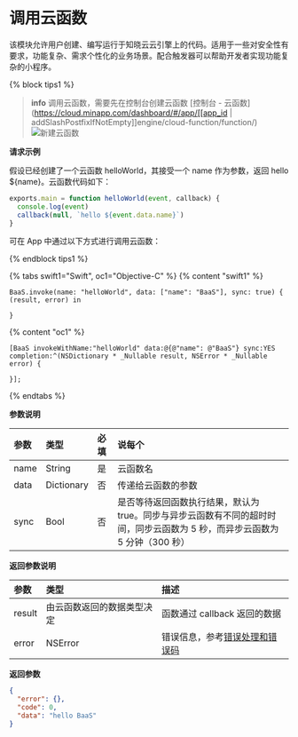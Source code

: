 <!-- ex_nonav -->

# 调用云函数

该模块允许用户创建、编写运行于知晓云云引擎上的代码。适用于一些对安全性有要求，功能复杂、需求个性化的业务场景。配合触发器可以帮助开发者实现功能复杂的小程序。

{% block tips1 %}

> **info**
> 调用云函数，需要先在控制台创建云函数 [控制台 - 云函数](https://cloud.minapp.com/dashboard/#/app/[[app_id | addSlashPostfixIfNotEmpty]]engine/cloud-function/function/)
> ![新建云函数](/images/dashboard/cloud-function-add.jpg)

**请求示例**

假设已经创建了一个云函数 helloWorld，其接受一个 name 作为参数，返回 hello ${name}。云函数代码如下：

```js
exports.main = function helloWorld(event, callback) {
  console.log(event)
  callback(null, `hello ${event.data.name}`)
}
```

可在 App 中通过以下方式进行调用云函数：

{% endblock tips1 %}

{% tabs swift1="Swift", oc1="Objective-C" %}
{% content "swift1" %}
```
BaaS.invoke(name: "helloWorld", data: ["name": "BaaS"], sync: true) { (result, error) in

}
```
{% content "oc1" %}
```
[BaaS invokeWithName:"helloWorld" data:@{@"name": @"BaaS"} sync:YES completion:^(NSDictionary * _Nullable result, NSError * _Nullable error) {
                        
}];
```
{% endtabs %}

**参数说明**

| 参数          | 类型   | 必填 | 说每个 |
| :----------- | :----- | :-- | :-- |
| name | String | 是     | 云函数名 |
| data       | Dictionary | 否  | 传递给云函数的参数 |
| sync         | Bool   | 否  | 是否等待返回函数执行结果，默认为 true。同步与异步云函数有不同的超时时间，同步云函数为 5 秒，而异步云函数为 5 分钟（300 秒）|

**返回参数说明**

| 参数   | 类型                   | 描述 |
| :---- | :--------------------- | :-- |
| result  | 由云函数返回的数据类型决定 | 函数通过 callback 返回的数据 |
| error | NSError                 | 错误信息，参考[错误处理和错误码](/ios-sdk/error-code.md) |

**返回参数**

```json
{
  "error": {},
  "code": 0,
  "data": "hello BaaS"
}
```